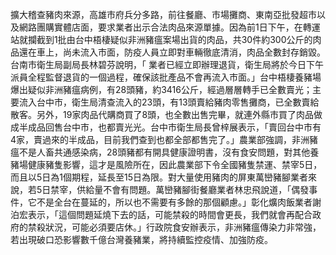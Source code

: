 擴大稽查豬肉來源，高雄市府兵分多路，前往餐廳、市場攤商、東南亞批發超市以及網路團購實體店面，要求業者出示合法肉品來源單據。因為前1日下午，在轉運站就攔截到1批由台中梧棲疑似非洲豬瘟案場出貨的肉品，共30件約300公斤的肉品還在車上，尚未流入市面，防疫人員立即對車輛徹底清消，肉品全數封存銷毀。台南市衛生局副局長林碧芬說明，「 業者已經立即辦理退貨，衛生局將於今日下午派員全程監督退貨的一個過程，確保該批產品不會再流入市面。」台中梧棲養豬場爆出疑似非洲豬瘟病例，有28頭豬，約3416公斤，經過層層轉手已全數賣光；主要流入台中市，衛生局清查流入的23頭，有13頭賣給豬肉零售攤商，已全數賣給散客。另外，19家肉品代購商買了8頭，也全數出售完畢，就連外縣市買了肉品做成半成品回售台中市，也都賣光光。台中市衛生局長曾梓展表示，「賣回台中市有4家，賣過來的半成品，目前我們查到也都全部都售完了。」農業部強調，非洲豬瘟不是人畜共通感染病，28頭豬都有開具健康證明書，沒有食安問題，對其他養豬場健康豬隻影響，這才是風險所在，因此農業部下令全國豬隻禁運、禁宰5日，而且以5日為1個期程，延長至15日為限。對大量使用豬肉的屏東萬巒豬腳業者來說，若5日禁宰，供給量不會有問題。萬巒豬腳街餐廳業者林忠飛說道，「偶發事件，它不是全台在蔓延的，所以也不需要有多餘的那個顧慮。」彰化爌肉飯業者謝泊宏表示，「這個問題延燒下去的話，可能禁殺的時間會更長，我們就會再配合政府的禁殺狀況，可能必須要店休。」行政院食安辦表示，非洲豬瘟傳染力非常強，若出現破口恐影響數千億台灣養豬業，將持續監控疫情、加強防疫。